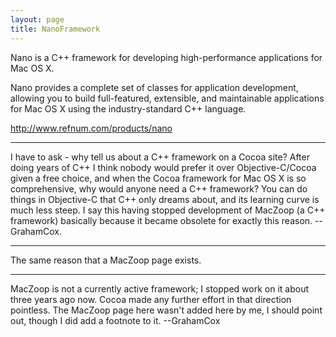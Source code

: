 ```yaml
---
layout: page
title: NanoFramework
---
```


Nano is a C++ framework for developing high-performance applications for Mac OS X.

Nano provides a complete set of classes for application development, allowing you to build full-featured, extensible, and maintainable applications for Mac OS X using the industry-standard C++ language.

http://www.refnum.com/products/nano

----

I have to ask - why tell us about a C++ framework on a Cocoa site? After doing years of C++ I think nobody would prefer it over Objective-C/Cocoa given a free choice, and when the Cocoa framework for Mac OS X is so comprehensive, why would anyone need a C++ framework? You can do things in Objective-C that C++ only dreams about, and its learning curve is much less steep. I say this having stopped development of MacZoop (a C++ framework) basically because it became obsolete for exactly this reason. --GrahamCox.

----

The same reason that a MacZoop page exists.

----

MacZoop is not a currently active framework; I stopped work on it about three years ago now. Cocoa made any further effort in that direction pointless. The MacZoop page here wasn't added here by me, I should point out, though I did add a footnote to it. --GrahamCox

